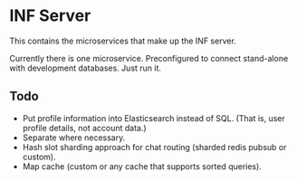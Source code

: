 # INF Server

This contains the microservices that make up the INF server.

Currently there is one microservice. Preconfigured to connect stand-alone with development databases. Just run it.

## Todo

- Put profile information into Elasticsearch instead of SQL. (That is, user profile details, not account data.)
- Separate where necessary.
- Hash slot sharding approach for chat routing (sharded redis pubsub or custom).
- Map cache (custom or any cache that supports sorted queries).

